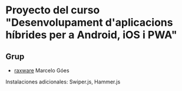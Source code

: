 # Proyecto del curso "Desenvolupament d'aplicacions híbrides per a Android, iOS i PWA"
## Grup
- [raxware](https://github.com/raxware) Marcelo Góes

Instalaciones adicionales: Swiper.js, Hammer.js

